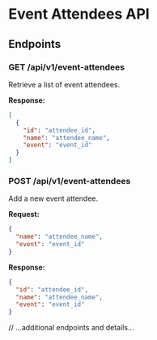 # Event Attendees API

## Endpoints

### GET /api/v1/event-attendees

Retrieve a list of event attendees.

**Response:**

```json
[
  {
    "id": "attendee_id",
    "name": "attendee_name",
    "event": "event_id"
  }
]
```

### POST /api/v1/event-attendees

Add a new event attendee.

**Request:**

```json
{
  "name": "attendee_name",
  "event": "event_id"
}
```

**Response:**

```json
{
  "id": "attendee_id",
  "name": "attendee_name",
  "event": "event_id"
}
```

// ...additional endpoints and details...
